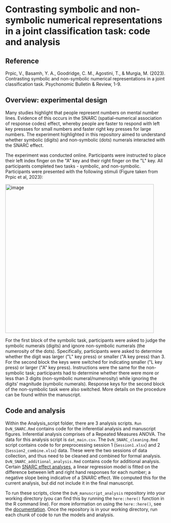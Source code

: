 # Contrasting symbolic and non-symbolic numerical representations in a joint classification task: code and analysis

## Reference
Prpic, V., Basamh, Y. A., Goodridge, C. M., Agostini, T., & Murgia, M. (2023). Contrasting symbolic and non-symbolic numerical representations in a joint classification task. Psychonomic Bulletin & Review, 1-9.

## Overview: experimental design 
Many studies highlight that people represent numbers on mental number lines. Evidence of this occurs in the SNARC (spatial–numerical association of response codes) effect, whereby people are faster to respond with left key pressses for small numbers and faster right key presses for large numbers. The experiment highlighted in this repository aimed to understand whether symbolic (digits) and non-symbolic (dots) numerals interacted with the SNARC effect. 

The experiment was conducted online. Participants were instructed to place their left index finger on the "A" key and their right finger on the "L" key. All participants completed two tasks - symbolic, and non-symbolic. Participants were presented with the following stimuli (Figure taken from Prpic et al, 2023):

<img width="465" alt="image" src="https://github.com/courtneygoodridge/DvN_manuscript_analysis/assets/44811378/07c39a2c-ff15-4eaf-a3ba-a2aa9592eb11">

For the first block of the symbolic task, participants were asked to judge the symbolic numerals (digits) and ignore non-symbolic numerals (the numerosity of the dots). Specifically, participants were asked to determine whether the digit was larger ("L" key press) or smaller ("A key press) than 3. For the second block the keys were
switched for indicating smaller ("L key press) or larger ("A" key press). Instructions were the same for the non-symbolic task; participants had to determine whether there were more or less than 3 digits (non-symbolic numeral/numerosity) while ignoring the digits’ magnitude (symbolic numerals). Response keys for the second block of the non-symbolic task were also switched. More details on the procedure can be found within the manuscript. 

## Code and analysis
Within the Analysis_script folder, there are 3 analysis scripts. `Run DvN_SNARC.Rmd` contains code for the inferential analysis and manuscript figures. Inferential analysis comprises of a Repeated Measures ANOVA. The data for this analysis script is `dat_main.csv`. The `DvN_SNARC_cleaning.Rmd` script contains code to for preprocessing session 1 (`Session1.xlsx`) and 2 (`Session2_combine.xlsx`) data. These were the two sessions of data collection, and thus need to be cleaned and combined for formal analysis. `DvN_SNARC_additional_analysis.Rmd` contains code for additional analysis. Certain [SNARC effect analyses](https://link.springer.com/article/10.1007/s00426-018-1125-1), a linear regression model is fitted on the difference between left and right hand responses for each number; a negative slope being indicative of a SNARC effect. We computed this for the current analysis, but did not include it in the final manuscript. 

To run these scripts, clone the `DvN_manuscript_analysis` repository into your working directory (you can find this by running the `here::here()` function in the R command line). For more information on using the `here::here()`, see the [documentation](https://here.r-lib.org/). Once the repository is in your working directory, run each chunk of code to run the models and analysis. 

 
